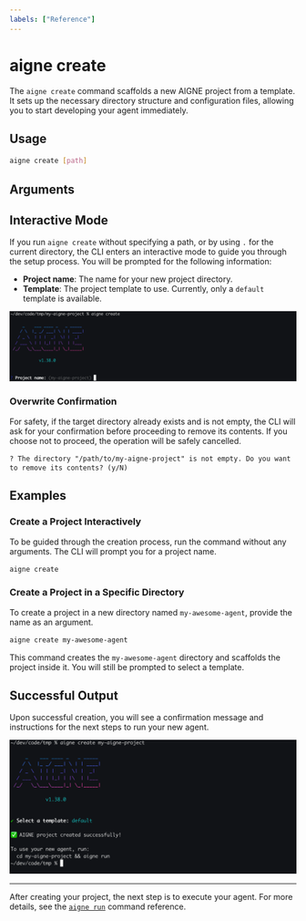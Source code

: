 ```yaml
---
labels: ["Reference"]
---
```


# aigne create

The `aigne create` command scaffolds a new AIGNE project from a template. It sets up the necessary directory structure and configuration files, allowing you to start developing your agent immediately.

## Usage

```bash Basic Usage icon=lucide:terminal
aigne create [path]
```

## Arguments

<x-field data-name="path" data-type="string" data-default="." data-required="false" data-desc="The path where the new project directory will be created. If omitted, it defaults to the current directory and triggers an interactive mode to prompt for the project name."></x-field>

## Interactive Mode

If you run `aigne create` without specifying a path, or by using `.` for the current directory, the CLI enters an interactive mode to guide you through the setup process. You will be prompted for the following information:

*   **Project name**: The name for your new project directory.
*   **Template**: The project template to use. Currently, only a `default` template is available.

![Interactive prompt for project name](../assets/create/create-project-interactive-project-name-prompt.png)

### Overwrite Confirmation

For safety, if the target directory already exists and is not empty, the CLI will ask for your confirmation before proceeding to remove its contents. If you choose not to proceed, the operation will be safely cancelled.

```text Confirmation Prompt
? The directory "/path/to/my-aigne-project" is not empty. Do you want to remove its contents? (y/N)
```

## Examples

### Create a Project Interactively

To be guided through the creation process, run the command without any arguments. The CLI will prompt you for a project name.

```bash Create in the current directory icon=lucide:terminal
aigne create
```

### Create a Project in a Specific Directory

To create a project in a new directory named `my-awesome-agent`, provide the name as an argument.

```bash Create in a new 'my-awesome-agent' directory icon=lucide:terminal
aigne create my-awesome-agent
```

This command creates the `my-awesome-agent` directory and scaffolds the project inside it. You will still be prompted to select a template.

## Successful Output

Upon successful creation, you will see a confirmation message and instructions for the next steps to run your new agent.

![Project creation success message](../assets/create/create-project-using-default-template-success-message.png)

---

After creating your project, the next step is to execute your agent. For more details, see the [`aigne run`](./command-reference-run.md) command reference.